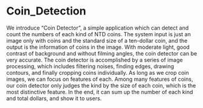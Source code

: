 # Coin_Detection
We introduce “Coin Detector”, a simple application which can detect and count the numbers of each kind of NTD coins. The system input is just an image only with coins and the standard size of a ten-dollar coin, and the output is the information of coins in the image. With moderate light, good contrast of background and without filming angles, the coin detector can be very accurate. 
The coin detector is accomplished by a series of image processing, which includes filtering noises, finding edges, drawing contours, and finally cropping coins individually. As long as we crop coin images, we can focus on features of each. Among many features of coins, our coin detector only judges the kind by the size of each coin, which is the most distinctive feature. In the end, it can sum up the number of each kind and total dollars, and show it to users.
